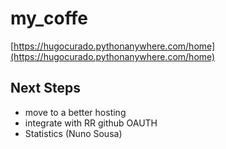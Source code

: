 # my_coffe
[https://hugocurado.pythonanywhere.com/home](https://hugocurado.pythonanywhere.com/home)

## Next Steps
- move to a better hosting
- integrate with RR github OAUTH
- Statistics (Nuno Sousa)
